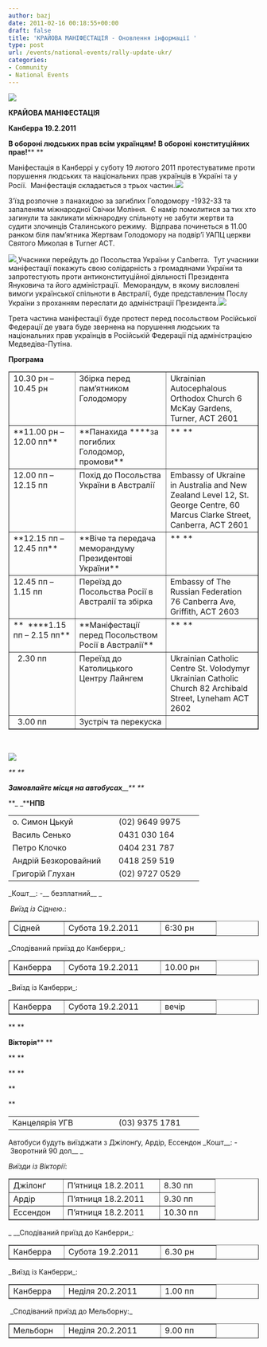 ```yaml
---
author: bazj
date: 2011-02-16 00:18:55+00:00
draft: false
title: 'КРАЙОВА МАНІФЕСТАЦІЯ - Оновлення інформації '
type: post
url: /events/national-events/rally-update-ukr/
categories:
- Community
- National Events
---
```


[![](http://www.ozeukes.com/wp-content/uploads/2011/02/CYOA-logo-150px-high4.png)
](http://www.ozeukes.com/wp-content/uploads/2011/02/CYOA-logo-150px-high4.png)


**КРАЙОВА МАНІФЕСТАЦІЯ**




**Канберра 19.2.2011**




**В обороні людських прав всім українцям!**
**В обороні конституційних прав!**** **


Маніфестація в Канберрі у суботу 19 лютого 2011 протестуватиме проти порушення людських та національних прав українців в Україні та у Росії.  Маніфестація складається з трьох частин.[![](http://www.ozeukes.com/wp-content/uploads/2011/02/Thumb-holodomor_b_ua.jpg)
](http://www.ozeukes.com/wp-content/uploads/2011/02/Thumb-holodomor_b_ua.jpg)

З'їзд розпочне з панахидою за загиблих Голодомору -1932-33 та запаленям міжнародної Свічки Моління.  Є намір помолитися за тих хто загинули та закликати міжнародну спільноту не забути жертви та судити злочинців Сталинського режиму.  Відправа починеться в 11.00 ранком біля пам’ятника Жертвам Голодомору на подвір’ї УАПЦ церкви Святого Миколая в Turner ACT.

[![](http://www.ozeukes.com/wp-content/uploads/2011/02/Thumb-Ukrainian-Constitution.jpg)
](http://www.ozeukes.com/wp-content/uploads/2011/02/Thumb-Ukrainian-Constitution.jpg)Учасники перейдуть до Посольства України у Canberra.  Тут учасники маніфестації покажуть свою солідарність з громадянами України та запротестують проти антиконституційної діяльності Президента Януковича та його адміністрації.  Меморандум, в якому висловлені вимоги української спільноти в Австралії, буде представленим Послу України з проханням переслати до адміністрації Президента.[![](http://www.ozeukes.com/wp-content/uploads/2011/02/Thumb-universal-declaration-of-human-rights.jpg)
](http://www.ozeukes.com/wp-content/uploads/2011/02/Thumb-universal-declaration-of-human-rights.jpg)

Трета частина маніфестації буде протест перед посольством Російської Федерації де увага буде звернена на порушення людських та національних прав українців в Російській Федерації під адміністрацією Медведіва-Путіна.

**Програма**
<table cellpadding="0" cellspacing="0" border="1" >
<tbody >
<tr >

<td width="198" valign="top" >10.30 рн – 10.45 рн
</td>

<td width="260" valign="top" >Збірка перед пам’ятником Голодомору
</td>

<td width="284" valign="top" >Ukrainian Autocephalous Orthodox Church
6 McKay Gardens,
Turner, ACT 2601
</td>
</tr>
<tr >

<td width="198" valign="top" >**11.00 рн – 12.00 пп**
</td>

<td width="260" valign="top" >**Панахида ****за погиблих Голодомор, промови**
</td>

<td width="284" valign="top" >** **
</td>
</tr>
<tr >

<td width="198" valign="top" >12.00 пп – 12.15 пп
</td>

<td width="260" valign="top" >Похід до Посольства України в Aвстралії
</td>

<td width="284" valign="top" >Embassy of Ukraine in Australia and New Zealand
Level 12, St. George Centre,
60 Marcus Clarke Street,
Canberra, ACT 2601
</td>
</tr>
<tr >

<td width="198" valign="top" >**12.15 пп – 12.45 пп**
</td>

<td width="260" valign="top" >**Віче та передача меморандуму Президентові України**
</td>

<td width="284" valign="top" >** **
</td>
</tr>
<tr >

<td width="198" valign="top" >12.45 пп – 1.15 пп
</td>

<td width="260" valign="top" >Переїзд до Посольства Росії в Aвстралії та збірка
</td>

<td width="284" valign="top" >Embassy of The Russian Federation
76 Canberra Ave,
Griffith, ACT 2603
</td>
</tr>
<tr >

<td width="198" valign="top" >**  ****1.15 пп – 2.15 пп**
</td>

<td width="260" valign="top" >**Маніфестації перед Посольством Росії в Aвстралії**
</td>

<td width="284" valign="top" >** **
</td>
</tr>
<tr >

<td width="198" valign="top" >  2.30 пп
</td>

<td width="260" valign="top" >Переїзд до Католицького Центру Лайнгем
</td>

<td width="284" valign="top" >Ukrainian Catholic Centre
St. Volodymyr Ukrainian Catholic Church
82 Archibald Street,
Lyneham ACT 2602
</td>
</tr>
<tr >

<td width="198" valign="top" >  3.00 пп
</td>

<td width="260" valign="top" >Зустріч та перекуска
</td>

<td width="284" valign="top" > 
</td>
</tr>
</tbody>
</table>


 




[![](http://www.ozeukes.com/wp-content/uploads/2011/02/Divider-Ukrainian-Australian-flags.png)
](http://www.ozeukes.com/wp-content/uploads/2011/02/Divider-Ukrainian-Australian-flags.png)




_** **_




_**Замовлайте місця на автобусах**__** **_


**_ _****НПВ**
<table cellpadding="0" cellspacing="0" border="0" >
<tbody >
<tr >

<td width="198" valign="top" >o. Cимон Цькуй
</td>

<td width="154" valign="top" >(02) 9649 9975
</td>
</tr>
<tr >

<td width="198" valign="top" >Василь Cенько
</td>

<td width="154" valign="top" >0431 030 164
</td>
</tr>
<tr >

<td width="198" valign="top" >Петро Клочко
</td>

<td width="154" valign="top" >0404 231 787
</td>
</tr>
<tr >

<td width="198" valign="top" >Aндрій Безкоровайний
</td>

<td width="154" valign="top" >0418 259 519
</td>
</tr>
<tr >

<td width="198" valign="top" >Григорій Глухан
</td>

<td width="154" valign="top" >(02) 9727 0529
</td>
</tr>
</tbody>
</table>
_Кошт__: -__ безплатний__ _

 _Виїзд із Сіднею._:
<table cellpadding="0" cellspacing="0" border="1" >
<tbody >
<tr >

<td width="94" valign="top" >Сідней
</td>

<td width="177" valign="top" >Субота 19.2.2011
</td>

<td width="95" valign="top" >6:30 рн
</td>
</tr>
</tbody>
</table>
_Сподіваний приїзд до Канберри_:
<table cellpadding="0" cellspacing="0" border="1" >
<tbody >
<tr >

<td width="94" valign="top" >Канберра
</td>

<td width="177" valign="top" >Субота 19.2.2011
</td>

<td width="95" valign="top" >10.00 рн
</td>
</tr>
</tbody>
</table>
_Виїзд із Канберри_:
<table cellpadding="0" cellspacing="0" border="1" >
<tbody >
<tr >

<td width="94" valign="top" >Канберра
</td>

<td width="177" valign="top" >Субота 19.2.2011
</td>

<td width="95" valign="top" >вечір
</td>
</tr>
</tbody>
</table>
** **

**Вікторія**** **


** **




** **


** 

**
<table cellpadding="0" cellspacing="0" border="0" >
<tbody >
<tr >

<td width="198" valign="top" >Канцелярія УГВ
</td>

<td width="154" valign="top" >(03) 9375 1781
</td>
</tr>
</tbody>
</table>
Aвтобуси будуть виїзджати з Джілонґу, Aрдір, Ессендон
_Кошт__: -  Зворотний 90 дол__ _

_Виїзди із Вікторії_:
<table cellpadding="0" cellspacing="0" border="1" >
<tbody >
<tr >

<td width="92" valign="top" >Джілонґ
</td>

<td width="177" valign="top" >П’ятниця 18.2.2011
</td>

<td width="95" valign="top" >8.30 пп
</td>
</tr>
<tr >

<td width="92" valign="top" >Ардір
</td>

<td width="177" valign="top" >П’ятниця 18.2.2011
</td>

<td width="95" valign="top" >9.30 пп
</td>
</tr>
<tr >

<td width="92" valign="top" >Ессендон
</td>

<td width="177" valign="top" >П’ятниця 18.2.2011
</td>

<td width="95" valign="top" >10.30 пп
</td>
</tr>
</tbody>
</table>
_ __Сподіваний приїзд до Канберри_:
<table cellpadding="0" cellspacing="0" border="1" >
<tbody >
<tr >

<td width="94" valign="top" >Канберра
</td>

<td width="177" valign="top" >Субота 19.2.2011
</td>

<td width="95" valign="top" >6.30 рн
</td>
</tr>
</tbody>
</table>
_Виїзд із Канберри_:
<table cellpadding="0" cellspacing="0" border="1" >
<tbody >
<tr >

<td width="94" valign="top" >Канберра
</td>

<td width="177" valign="top" >Неділя 20.2.2011
</td>

<td width="95" valign="top" >1.00 пп
</td>
</tr>
</tbody>
</table>
 _Сподіваний приїзд до Мельборну:_
<table cellpadding="0" cellspacing="0" border="1" >
<tbody >
<tr >

<td width="94" valign="top" >Мельборн
</td>

<td width="177" valign="top" >Неділя 20.2.2011
</td>

<td width="95" valign="top" >9.00 пп
</td>
</tr>
</tbody>
</table>
